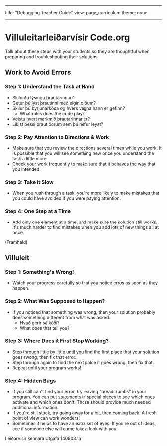 * * *

title: "Debugging Teacher Guide" view: page_curriculum theme: none

* * *

# Villuleitarleiðarvísir Code.org

Talk about these steps with your students so they are thoughtful when preparing and troubleshooting their solutions.

## Work to Avoid Errors

### Step 1: Understand the Task at Hand

  * Skilurðu lýsingu þrautarinnar?
  * Getur þú lýst þrautinni með eigin orðum?
  * Skilur þú byrjunarkóða og hvers vegna hann er gefinn? 
      * What roles does the code play?
  * Veistu hvert markmið þrautarinnar er?
  * Líkist þessi þraut öðrum sem þú hefur leyst?

### Step 2: Pay Attention to Directions & Work

  * Make sure that you review the directions several times while you work. It is possible that you will see something new once you understand the task a little more.
  * Check your work frequently to make sure that it behaves the way that you intended.

### Step 3: Take it Slow

  * When you rush through a task, you're more likely to make mistakes that you could have avoided if you were paying attention.

### Step 4: One Step at a Time

  * Add only one element at a time, and make sure the solution still works. It's much harder to find mistakes when you add lots of new things all at once.

(Framhald)

## Villuleit

### Step 1: Something's Wrong!

  * Watch your progress carefully so that you notice erros as soon as they happen.

### Step 2: What Was Supposed to Happen?

  * If you noticed that something was wrong, then your solution probably does something different from what was asked. 
      * Hvað gerir sá kóði?
      * What does that tell you?

### Step 3: Where Does it First Stop Working?

  * Step through little by little until you find the first place that your solution goes rwong, then fix that error.
  * Step through again to find the next palce it goes wrong, then fix that.
  * Repeat until your program works!

### Step 4: Hidden Bugs

  * If you still can't find your error, try leaving "breadcrumbs" in your program. You can put statements in special places to see which ones activate and which ones don't. Those should provide much needed additional information.
  * If you're still stuck, try going away for a bit, then coming back. A fresh point of view can work wonders!
  * Sometimes it helps to have an extra set of eyes. If you're out of ideas, see if someone else will come take a look with you.

Leiðarvísir kennara Útgáfa 140903.1a